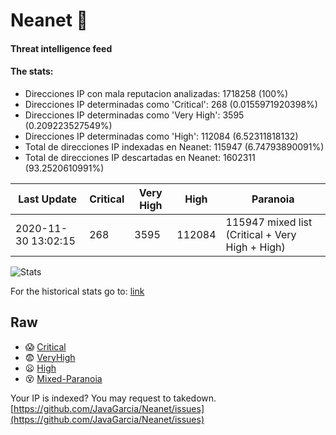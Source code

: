 # Neanet :hocho:
#### Threat intelligence feed
#### The stats:

- Direcciones IP con mala reputacion analizadas: 1718258 (100%)
- Direcciones IP determinadas como 'Critical':  268 (0.0155971920398%)
- Direcciones IP determinadas como 'Very High':  3595 (0.209223527549%)
- Direcciones IP determinadas como 'High':  112084 (6.52311818132)
- Total de direcciones IP indexadas en Neanet:  115947 (6.74793890091%)
- Total de direcciones IP descartadas en Neanet:  1602311 (93.2520610991%)

| Last Update | Critical | Very High | High | Paranoia |
| --- | --- | --- | --- | --- |
| 2020-11-30 13:02:15 | 268 | 3595 | 112084 | 115947 mixed list (Critical + Very High + High)|

![Stats](https://docs.google.com/spreadsheets/d/e/2PACX-1vSnaNMIXVabIpDJjufMlzH7poXnshF3mgd8Is1g9ytUEzVsP5my4Trn8f-xkoLLQ38xpL3HtmUexLo6/pubchart?oid=501124687&format=image)

For the historical stats go to: [link](/stats.csv)
## Raw
- :scream: [Critical](https://raw.githubusercontent.com/JavaGarcia/Neanet/master/blacklists/neanet_critical.txt)
- :fearful: [VeryHigh](https://raw.githubusercontent.com/JavaGarcia/Neanet/master/blacklists/neanet_veryHigh.txtt)
- :frowning: [High](https://raw.githubusercontent.com/JavaGarcia/Neanet/master/blacklists/neanet_high.txt)
- :dizzy_face: [Mixed-Paranoia](https://raw.githubusercontent.com/JavaGarcia/Neanet/master/blacklists/neanet_all.txt)


Your IP is indexed? You may request to takedown. [https://github.com/JavaGarcia/Neanet/issues](https://github.com/JavaGarcia/Neanet/issues)





































































































































































































































































































































































































































































































































































































































































































































































































































































































































































































































































































































































































































































































































































































































































































































































































































































































































































































































































































































































































































































































































































































































































































































































































































































































































































































